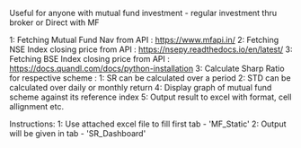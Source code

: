 Useful for anyone with mutual fund investment - regular investment thru broker or Direct with MF

1: Fetching Mutual Fund Nav from API : https://www.mfapi.in/ 
2: Fetching NSE Index closing price from API : https://nsepy.readthedocs.io/en/latest/
3: Fetching BSE Index closing price from API : https://docs.quandl.com/docs/python-installation
3: Calculate Sharp Ratio for respective scheme :
    1: SR can be calculated over a period
    2: STD can be calculated over daily or monthly return
4: Display graph of mutual fund scheme against its reference index
5: Output result to excel with format, cell allignment etc.

Instructions: 
1: Use attached excel file to fill first tab - 'MF_Static' 
2: Output will be given in tab - 'SR_Dashboard'
